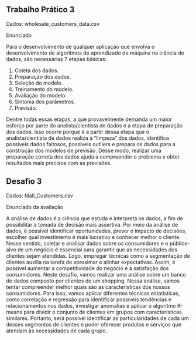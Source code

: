 ## Trabalho Prático 3

Dados: wholesale_customers_data.csv

Enunciado

Para o desenvolvimento de qualquer aplicação que envolva o desenvolvimento de algoritmos de
aprendizado de máquina na ciência de dados, são necessárias 7 etapas básicas:

1. Coleta dos dados.
2. Preparação dos dados.
3. Seleção do modelo.
4. Treinamento do modelo.
5. Avaliação do modelo.
6. Sintonia dos parâmetros.
7. Previsão.

Dentre todas essas etapas, a que provavelmente demanda um maior esforço por parte do
analista/cientista de dados é a etapa de preparação dos dados. Isso ocorre porque é a partir dessa
etapa que o analista/cientista de dados realiza a “limpeza” dos dados, identifica possíveis dados
faltosos, possíveis outliers e prepara os dados para a construção dos modelos de previsão. Desse
modo, realizar uma preparação correta dos dados ajuda a compreender o problema e obter
resultados mais precisos com as previsões.

## Desafio 3

Dados: Mall_Customers.csv

Enunciado da avaliação

A análise de dados é a ciência que estuda e interpreta os dados, a fim de possibilitar a
tomada de decisão mais assertiva. Por meio da análise de dados, é possível identificar
oportunidades, prever o impacto de decisões, escolher qual investimento é mais
lucrativo e conhecer melhor o cliente.
Nesse sentido, coletar e analisar dados sobre os consumidores e o público-alvo de um
negócio é essencial para garantir que as necessidades dos clientes sejam atendidas.
Logo, empregar técnicas como a segmentação de clientes auxilia na tarefa de aproximar
e alinhar expectativas. Assim, é possível aumentar a competitividade do negócio e a
satisfação dos consumidores.
Neste desafio, vamos realizar uma análise sobre um banco de dados composto por
clientes de um shopping. Nessa análise, vamos tentar compreender melhor quais são as
características dos nossos consumidores. Para isso, vamos aplicar diferentes técnicas
estatísticas, como correlação e regressão para identificar possíveis tendências e
relacionamentos nos dados, investigar anomalias e aplicar o algoritmo K-means para
dividir o conjunto de clientes em grupos com características similares. Portanto, será
possível identificar as particularidades de cada um desses segmentos de clientes e poder
oferecer produtos e serviços que atendam às necessidades de cada grupo.
